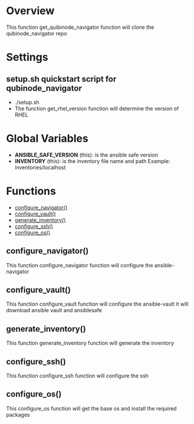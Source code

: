# Overview

This function get_quibinode_navigator function will clone the qubinode_navigator repo


# Settings

## setup.sh quickstart script for qubinode_navigator
* ./setup.sh 
*  The function get_rhel_version function will determine the version of RHEL


# Global Variables

* **ANSIBLE_SAFE_VERSION** (this): is the ansible safe version
* **INVENTORY** (this): is the inventory file name and path Example: inventories/localhost


# Functions
* [configure_navigator()](#configure_navigator)
* [configure_vault()](#configure_vault)
* [generate_inventory()](#generate_inventory)
* [configure_ssh()](#configure_ssh)
* [configure_os()](#configure_os)


## configure_navigator()

This function configure_navigator function will configure the ansible-navigator

## configure_vault()

This function configure_vault function will configure the ansible-vault it will download ansible vault and ansiblesafe

## generate_inventory()

This function generate_inventory function will generate the inventory

## configure_ssh()

This function configure_ssh function will configure the ssh

## configure_os()

This configure_os function will get the base os and install the required packages


